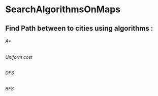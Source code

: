 # SearchAlgorithmsOnMaps

## Find Path between to cities using algorithms :
###### A*
###### Uniform cost
###### DFS
###### BFS
